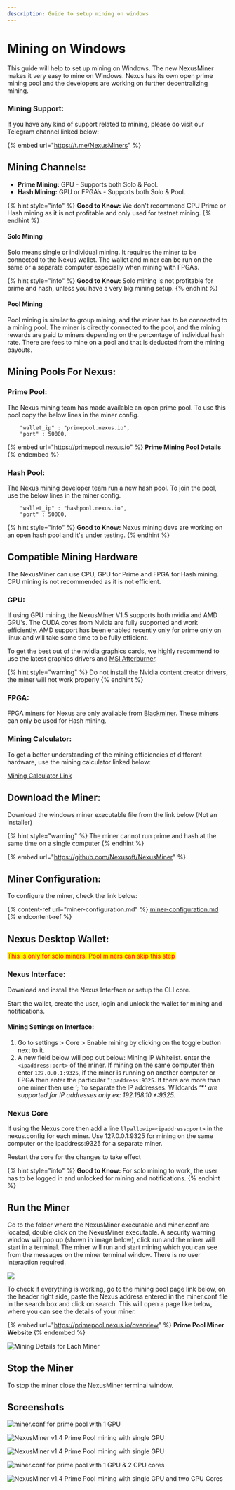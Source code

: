 ```yaml
---
description: Guide to setup mining on windows
---
```


# Mining on Windows

This guide will help to set up mining on Windows. The new NexusMiner makes it very easy to mine on Windows. Nexus has its own open prime mining pool and the developers are working on further decentralizing mining.

### Mining Support:

If you have any kind of support related to mining, please do visit our Telegram channel linked below:

{% embed url="https://t.me/NexusMiners" %}

## Mining Channels:

* **Prime Mining:** GPU - Supports both Solo & Pool.
* **Hash Mining:** GPU or FPGA’s - Supports both Solo & Pool.

{% hint style="info" %}
**Good to Know:** We don't recommend CPU Prime or Hash mining as it is not profitable and only used for testnet mining.
{% endhint %}

#### Solo Mining&#x20;

Solo means single or individual mining. It requires the miner to be connected to the Nexus wallet. The wallet and miner can be run on the same or a separate computer especially when mining with FPGA’s.&#x20;

{% hint style="info" %}
**Good to Know:** Solo mining is not profitable for prime and hash, unless you have a very big mining setup.
{% endhint %}

#### Pool Mining

Pool mining is similar to group mining, and the miner has to be connected to a mining pool. The miner is directly connected to the pool, and the mining rewards are paid to miners depending on the percentage of individual hash rate. There are fees to mine on a pool and that is deducted from the mining payouts.&#x20;

## Mining Pools For Nexus:&#x20;

### Prime Pool:

The Nexus mining team has made available an open prime pool. To use this pool copy the below lines in the miner config.

```
    "wallet_ip" : "primepool.nexus.io", 
    "port" : 50000,
```

{% embed url="https://primepool.nexus.io" %}
**Prime Mining Pool Details**
{% endembed %}

### Hash Pool:

The Nexus mining developer team run a new hash pool.  To join the pool, use the below lines in the miner config.

```
    "wallet_ip" : "hashpool.nexus.io", 
    "port" : 50000,
```

&#x20;&#x20;

{% hint style="info" %}
**Good to Know:** Nexus mining devs are working on an open hash pool and it's under testing.
{% endhint %}

## Compatible Mining Hardware

The NexusMiner can use CPU, GPU for Prime and FPGA for Hash mining. CPU mining is not recommended as it is not efficient.

### &#x20;GPU:

If using GPU mining, the NexusMIner V1.5 supports both nvidia and AMD GPU's. The CUDA cores from Nvidia are fully supported and work efficiently. AMD support has been enabled recently only for prime only on linux and will take some time to be fully efficient.&#x20;

To get the best out of the nvidia graphics cards, we highly recommend to use the latest graphics drivers and [MSI Afterburner](https://www.msi.com/Landing/afterburner/vga).

{% hint style="warning" %}
Do not install the Nvidia content creator drivers, the miner will not work properly
{% endhint %}

### FPGA:

FPGA miners for Nexus are only available from [Blackminer](https://www.hashaltcoin.com/en/miners). These miners can only be used for Hash mining.

### Mining Calculator:

To get a better understanding of the mining efficiencies of different hardware, use the mining calculator linked below:

[Mining Calculator Link](https://primepool.nexus.io/mining\_calc/)

## Download the Miner:

Download the windows miner executable file from the link below (Not an installer)

{% hint style="warning" %}
The miner cannot run prime and hash at the same time on a single computer
{% endhint %}

{% embed url="https://github.com/Nexusoft/NexusMiner" %}

## Miner Configuration:&#x20;

To configure the miner, check the link below:&#x20;

{% content-ref url="miner-configuration.md" %}
[miner-configuration.md](miner-configuration.md)
{% endcontent-ref %}

## Nexus Desktop Wallet:

<mark style="color:red;">This is only for solo miners. Pool miners can skip this step</mark>&#x20;

### Nexus Interface:

Download and install the Nexus Interface or setup the CLI core.&#x20;

Start the wallet, create the user, login and unlock the wallet for mining and notifications.

#### Mining Settings on Interface:

1. Go to settings > Core > Enable mining by clicking on the toggle button next to it.&#x20;
2. A new field below will pop out below:  Mining IP Whitelist. enter the  `<ipaddress:port>` of the miner. If mining on the same computer then enter `127.0.0.1:9325`,  if the miner is running on another computer or FPGA then enter the particular "`ipaddress:9325`. If there are more than one miner then use ‘; ’to separate the IP addresses. Wildcards ‘_**\*’** are supported for IP addresses only ex: 192.168.10.\*:9325._

### Nexus Core

If using the Nexus core then add a line `llpallowip=<ipaddress:port>` in the nexus.config for each miner. Use 127.0.0.1:9325 for mining on the same computer or the ipaddress:9325 for a separate miner.

Restart the core for the changes to take effect

{% hint style="info" %}
**Good to Know:** For solo mining to work, the user has to be logged in and unlocked for mining and notifications.
{% endhint %}

## Run the Miner

Go to the folder where the NexusMiner executable and miner.conf are located, double click on the NexusMiner executable. A security warning window will pop up (shown in image below), click run and the miner will start in a terminal. The miner will run and start mining which you can see from the messages on the miner terminal window. There is no user interaction required.&#x20;

![](../.gitbook/assets/Miner61.png)

To check if everything is working, go to the mining pool page link below, on the header right side, paste the Nexus address entered in the miner.conf file in the search box and click on search. This will open a page like below, where you can see the details of your miner.&#x20;

{% embed url="https://primepool.nexus.io/overview" %}
**Prime Pool Miner Website**
{% endembed %}

![Mining Details for Each Miner](../.gitbook/assets/Miner7.png)

## Stop the Miner

To stop the miner close the NexusMiner terminal window.

## Screenshots

![miner.conf for prime pool with 1 GPU](../.gitbook/assets/Miner31.png)

![NexusMiner v1.4 Prime Pool mining with single GPU](../.gitbook/assets/Miner1.png)

![NexusMiner v1.4 Prime Pool mining with single GPU](../.gitbook/assets/Miner2.png)

![miner.conf for prime pool with 1 GPU & 2 CPU cores](../.gitbook/assets/Miner41.png)

![NexusMiner v1.4 Prime Pool mining with single GPU and two CPU Cores](../.gitbook/assets/Miner5.png)
